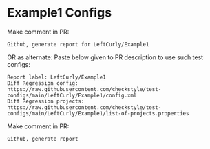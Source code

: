 # Example1 Configs
Make comment in PR:
```
Github, generate report for LeftCurly/Example1
```
OR as alternate:
Paste below given to PR description to use such test configs:
```
Report label: LeftCurly/Example1
Diff Regression config: https://raw.githubusercontent.com/checkstyle/test-configs/main/LeftCurly/Example1/config.xml
Diff Regression projects: https://raw.githubusercontent.com/checkstyle/test-configs/main/LeftCurly/Example1/list-of-projects.properties
```
Make comment in PR:
```
Github, generate report
```
